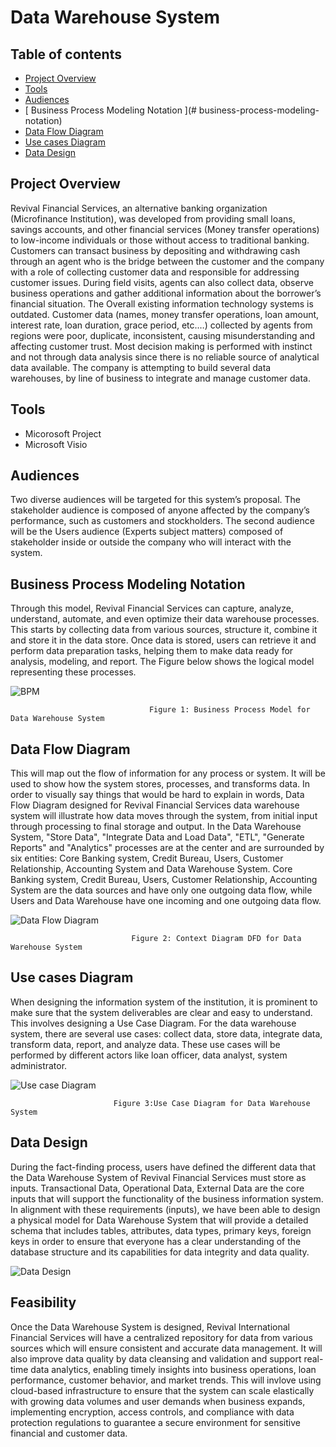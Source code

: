 # Data Warehouse System

## Table of contents

- [Project Overview](#project-overview)
- [Tools](#tools)
- [Audiences](#audiences)
- [ Business Process Modeling Notation ](# business-process-modeling-notation)
- [Data Flow Diagram ](#data-flow-diagram)
- [Use cases Diagram](#use-cases-diagram)
-  [Data Design](#data-design)
  

## Project Overview

Revival Financial Services, an alternative banking organization (Microfinance Institution), was developed from providing small loans, savings accounts, and other financial services (Money transfer operations) to low-income individuals or those without access to traditional banking. Customers can transact business by depositing and withdrawing cash through an agent who is the bridge between the customer and the company with a role of collecting customer data and responsible for addressing customer issues. During field visits, agents can also collect data, observe business operations and gather additional information about the borrower’s financial situation. The Overall existing information technology systems is outdated.  Customer data (names, money transfer operations, loan amount, interest rate, loan duration, grace period, etc.…) collected by agents from regions were poor, duplicate, inconsistent, causing misunderstanding and affecting customer trust. Most decision making is performed with instinct and not through data analysis since there is no reliable source of analytical data available. The company is attempting to build several data warehouses, by line of business to integrate and manage customer data.

## Tools
- Micorosoft Project
- Microsoft Visio

## Audiences
Two diverse audiences will be targeted for this system’s proposal. The stakeholder audience is composed of anyone affected by the company’s performance, such as customers and stockholders. The second audience will be the Users audience (Experts subject matters) composed of stakeholder inside or outside the company who will interact with the system.  

## Business Process Modeling Notation 
 Through this model, Revival Financial Services can capture, analyze, understand, automate, and even optimize their data warehouse processes. This starts by collecting data from various sources, structure it, combine it and store it in the data store. Once data is stored, users can retrieve it and perform data preparation tasks, helping them to make data ready for analysis, modeling, and report. The Figure below shows the logical model representing these processes.
 
![BPM](https://github.com/user-attachments/assets/ea8770ec-5135-46b6-9c7d-9bd28d92e45b)

                                   Figure 1: Business Process Model for Data Warehouse System

 ## Data Flow Diagram 

 This will map out the flow of information for any process or system. It will be used to show how the system stores, processes, and transforms data. In order to visually say things that would be hard to explain in words, Data Flow Diagram designed for Revival Financial Services data warehouse system will illustrate how data moves through the system, from initial input through processing to final storage and output.  In the Data Warehouse System, "Store Data", "Integrate Data and Load Data", "ETL", "Generate Reports" and "Analytics" processes are at the center and are surrounded by six entities: Core Banking system, Credit Bureau, Users, Customer Relationship, Accounting System and Data Warehouse System. Core Banking system, Credit Bureau, Users, Customer Relationship, Accounting System are the data sources and have only one outgoing data flow, while Users and Data Warehouse have one incoming and one outgoing data flow.
 
![Data Flow Diagram](https://github.com/user-attachments/assets/7f434f24-ff07-4c80-ae23-0cbb5de344a3)

                               Figure 2: Context Diagram DFD for Data Warehouse System

## Use cases Diagram
When designing the information system of the institution, it is prominent to make sure that the system deliverables are clear and easy to understand. This involves designing a Use Case Diagram. For the data warehouse system, there are several use cases: collect data, store data, integrate data, transform data, report, and analyze data. These use cases will be performed by different actors like loan officer, data analyst, system administrator. 

![Use case Diagram](https://github.com/user-attachments/assets/15cd416a-a97f-407f-96d0-149109886ee7)

                           Figure 3:Use Case Diagram for Data Warehouse System

## Data Design

During the fact-finding process, users have defined the different data that the Data Warehouse System of Revival Financial Services must store as inputs. Transactional Data, Operational Data, External Data are the core inputs that will support the functionality of the business information system. In alignment with these requirements (inputs), we have been able to design a physical model for Data Warehouse System that will provide a detailed schema that includes tables, attributes, data types, primary keys, foreign keys in order to ensure that everyone has a clear understanding of the database structure and its capabilities for data integrity and data quality. 

![Data Design](https://github.com/user-attachments/assets/dd927da2-3e5a-42c5-9444-7d9b903cc88d)

## Feasibility 

Once the Data Warehouse System is designed, Revival International Financial Services will have a centralized repository for data from various sources which will ensure consistent and accurate data management. It will also improve data quality by data cleansing and validation and support real-time data analytics, enabling timely insights into business operations, loan performance, customer behavior, and market trends. This will invlove using cloud-based infrastructure to ensure that the system can scale elastically with growing data volumes and user demands when business expands, implementing encryption, access controls, and compliance with data protection regulations to guarantee a secure environment for sensitive financial and customer data.


